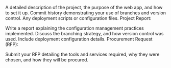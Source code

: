 A detailed description of the project, the purpose of the web app, and how to set it up.
Commit history demonstrating your use of branches and version control.
Any deployment scripts or configuration files.
Project Report:

Write a report explaining the configuration management practices implemented.
Discuss the branching strategy, and how version control was used.
Include deployment configuration details.
Procurement Request (RFP):

Submit your RFP detailing the tools and services required, why they were chosen, and how they will be procured.
